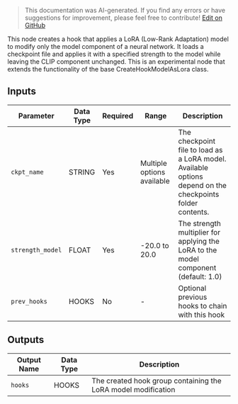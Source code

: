 > This documentation was AI-generated. If you find any errors or have suggestions for improvement, please feel free to contribute! [Edit on GitHub](https://github.com/Comfy-Org/embedded-docs/blob/main/comfyui_embedded_docs/docs/CreateHookModelAsLoraModelOnly/en.md)

This node creates a hook that applies a LoRA (Low-Rank Adaptation) model to modify only the model component of a neural network. It loads a checkpoint file and applies it with a specified strength to the model while leaving the CLIP component unchanged. This is an experimental node that extends the functionality of the base CreateHookModelAsLora class.

## Inputs

| Parameter | Data Type | Required | Range | Description |
|-----------|-----------|----------|-------|-------------|
| `ckpt_name` | STRING | Yes | Multiple options available | The checkpoint file to load as a LoRA model. Available options depend on the checkpoints folder contents. |
| `strength_model` | FLOAT | Yes | -20.0 to 20.0 | The strength multiplier for applying the LoRA to the model component (default: 1.0) |
| `prev_hooks` | HOOKS | No | - | Optional previous hooks to chain with this hook |

## Outputs

| Output Name | Data Type | Description |
|-------------|-----------|-------------|
| `hooks` | HOOKS | The created hook group containing the LoRA model modification |
